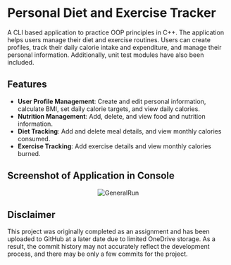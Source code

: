 # Personal Diet and Exercise Tracker
A CLI based application to practice OOP principles in C++. The application helps users manage their diet and exercise routines. Users can create profiles, track their daily calorie intake and expenditure, and manage their personal information. Additionally, unit test modules have also been included.

## Features

- **User Profile Management**: Create and edit personal information, calculate BMI, set daily calorie targets, and view daily calories.
- **Nutrition Management**: Add, delete, and view food and nutrition information.
- **Diet Tracking**: Add and delete meal details, and view monthly calories consumed.
- **Exercise Tracking**: Add exercise details and view monthly calories burned.

## Screenshot of Application in Console
<p align="center">
  <img src="https://github.com/user-attachments/assets/10167857-5386-4f3d-b700-6ae4ee290c7c" alt="GeneralRun">
</p>

## Disclaimer
This project was originally completed as an assignment and has been uploaded to GitHub at a later date due to limited OneDrive storage. As a result, the commit history may not accurately reflect the development process, and there may be only a few commits for the project.
